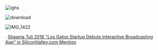 ![lghs](https://user-images.githubusercontent.com/19508013/192883741-2597eaf7-a9cc-4c56-b74f-ba1a8590e25a.png)

![download](https://user-images.githubusercontent.com/19508013/221286561-2a24148b-9331-480b-9d55-347768aa55e3.png)

![IMG_1422](https://user-images.githubusercontent.com/19508013/221285840-c736a086-17ca-4a0f-8db2-2a79ac3a1ece.jpeg)

∙ [Shawna Tuli 2016 "Los Gatos Startup Debuts Interactive Broadcasting App" in SiliconValley.com Mention](https://www.siliconvalley.com/2016/03/23/los-gatos-startup-debuts-interactive-broadcasting-app/)
